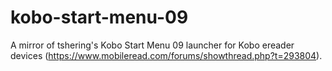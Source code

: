 # kobo-start-menu-09
A mirror of tshering's Kobo Start Menu 09 launcher for Kobo ereader devices (https://www.mobileread.com/forums/showthread.php?t=293804).
